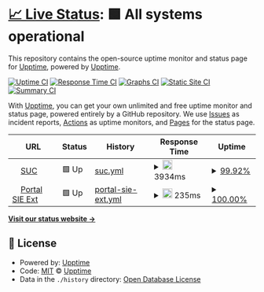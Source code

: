 # [📈 Live Status](https://demo.upptime.js.org): <!--live status--> **🟩 All systems operational**

This repository contains the open-source uptime monitor and status page for [Upptime](https://upptime.js.org), powered by [Upptime](https://github.com/upptime/upptime).

[![Uptime CI](https://github.com/roviol/roviol/workflows/Uptime%20CI/badge.svg)](https://github.com/roviol/roviol/actions?query=workflow%3A%22Uptime+CI%22)
[![Response Time CI](https://github.com/roviol/roviol/workflows/Response%20Time%20CI/badge.svg)](https://github.com/roviol/roviol/actions?query=workflow%3A%22Response+Time+CI%22)
[![Graphs CI](https://github.com/roviol/roviol/workflows/Graphs%20CI/badge.svg)](https://github.com/roviol/roviol/actions?query=workflow%3A%22Graphs+CI%22)
[![Static Site CI](https://github.com/roviol/roviol/workflows/Static%20Site%20CI/badge.svg)](https://github.com/roviol/roviol/actions?query=workflow%3A%22Static+Site+CI%22)
[![Summary CI](https://github.com/roviol/roviol/workflows/Summary%20CI/badge.svg)](https://github.com/roviol/roviol/actions?query=workflow%3A%22Summary+CI%22)

With [Upptime](https://upptime.js.org), you can get your own unlimited and free uptime monitor and status page, powered entirely by a GitHub repository. We use [Issues](https://github.com/upptime/upptime/issues) as incident reports, [Actions](https://github.com/roviol/roviol/actions) as uptime monitors, and [Pages](https://demo.upptime.js.org) for the status page.

<!--start: status pages-->
<!-- This summary is generated by Upptime (https://github.com/upptime/upptime) -->
<!-- Do not edit this manually, your changes will be overwritten -->
<!-- prettier-ignore -->
| URL | Status | History | Response Time | Uptime |
| --- | ------ | ------- | ------------- | ------ |
| <img alt="" src="https://favicons.githubusercontent.com/suc.sie.gob.do" height="13"> [SUC](https://suc.sie.gob.do/) | 🟩 Up | [suc.yml](https://github.com/roviol/pagesmonitor/commits/HEAD/history/suc.yml) | <details><summary><img alt="Response time graph" src="./graphs/suc/response-time-week.png" height="20"> 3934ms</summary><br><a href="https://sie.gob.do/history/suc"><img alt="Response time 1330" src="https://img.shields.io/endpoint?url=https%3A%2F%2Fraw.githubusercontent.com%2Froviol%2Fpagesmonitor%2FHEAD%2Fapi%2Fsuc%2Fresponse-time.json"></a><br><a href="https://sie.gob.do/history/suc"><img alt="24-hour response time 13566" src="https://img.shields.io/endpoint?url=https%3A%2F%2Fraw.githubusercontent.com%2Froviol%2Fpagesmonitor%2FHEAD%2Fapi%2Fsuc%2Fresponse-time-day.json"></a><br><a href="https://sie.gob.do/history/suc"><img alt="7-day response time 3934" src="https://img.shields.io/endpoint?url=https%3A%2F%2Fraw.githubusercontent.com%2Froviol%2Fpagesmonitor%2FHEAD%2Fapi%2Fsuc%2Fresponse-time-week.json"></a><br><a href="https://sie.gob.do/history/suc"><img alt="30-day response time 1330" src="https://img.shields.io/endpoint?url=https%3A%2F%2Fraw.githubusercontent.com%2Froviol%2Fpagesmonitor%2FHEAD%2Fapi%2Fsuc%2Fresponse-time-month.json"></a><br><a href="https://sie.gob.do/history/suc"><img alt="1-year response time 1330" src="https://img.shields.io/endpoint?url=https%3A%2F%2Fraw.githubusercontent.com%2Froviol%2Fpagesmonitor%2FHEAD%2Fapi%2Fsuc%2Fresponse-time-year.json"></a></details> | <details><summary><a href="https://sie.gob.do/history/suc">99.92%</a></summary><a href="https://sie.gob.do/history/suc"><img alt="All-time uptime 99.97%" src="https://img.shields.io/endpoint?url=https%3A%2F%2Fraw.githubusercontent.com%2Froviol%2Fpagesmonitor%2FHEAD%2Fapi%2Fsuc%2Fuptime.json"></a><br><a href="https://sie.gob.do/history/suc"><img alt="24-hour uptime 99.42%" src="https://img.shields.io/endpoint?url=https%3A%2F%2Fraw.githubusercontent.com%2Froviol%2Fpagesmonitor%2FHEAD%2Fapi%2Fsuc%2Fuptime-day.json"></a><br><a href="https://sie.gob.do/history/suc"><img alt="7-day uptime 99.92%" src="https://img.shields.io/endpoint?url=https%3A%2F%2Fraw.githubusercontent.com%2Froviol%2Fpagesmonitor%2FHEAD%2Fapi%2Fsuc%2Fuptime-week.json"></a><br><a href="https://sie.gob.do/history/suc"><img alt="30-day uptime 99.97%" src="https://img.shields.io/endpoint?url=https%3A%2F%2Fraw.githubusercontent.com%2Froviol%2Fpagesmonitor%2FHEAD%2Fapi%2Fsuc%2Fuptime-month.json"></a><br><a href="https://sie.gob.do/history/suc"><img alt="1-year uptime 99.97%" src="https://img.shields.io/endpoint?url=https%3A%2F%2Fraw.githubusercontent.com%2Froviol%2Fpagesmonitor%2FHEAD%2Fapi%2Fsuc%2Fuptime-year.json"></a></details>
| <img alt="" src="https://favicons.githubusercontent.com/portal.sie.gov.do" height="13"> [Portal SIE Ext](https://portal.sie.gov.do:17109/_forms/default.aspx?ReturnUrl=%2f_layouts%2f15%2fAuthenticate.aspx%3fSource%3d%252F&Source=%2F) | 🟩 Up | [portal-sie-ext.yml](https://github.com/roviol/pagesmonitor/commits/HEAD/history/portal-sie-ext.yml) | <details><summary><img alt="Response time graph" src="./graphs/portal-sie-ext/response-time-week.png" height="20"> 235ms</summary><br><a href="https://sie.gob.do/history/portal-sie-ext"><img alt="Response time 273" src="https://img.shields.io/endpoint?url=https%3A%2F%2Fraw.githubusercontent.com%2Froviol%2Fpagesmonitor%2FHEAD%2Fapi%2Fportal-sie-ext%2Fresponse-time.json"></a><br><a href="https://sie.gob.do/history/portal-sie-ext"><img alt="24-hour response time 145" src="https://img.shields.io/endpoint?url=https%3A%2F%2Fraw.githubusercontent.com%2Froviol%2Fpagesmonitor%2FHEAD%2Fapi%2Fportal-sie-ext%2Fresponse-time-day.json"></a><br><a href="https://sie.gob.do/history/portal-sie-ext"><img alt="7-day response time 235" src="https://img.shields.io/endpoint?url=https%3A%2F%2Fraw.githubusercontent.com%2Froviol%2Fpagesmonitor%2FHEAD%2Fapi%2Fportal-sie-ext%2Fresponse-time-week.json"></a><br><a href="https://sie.gob.do/history/portal-sie-ext"><img alt="30-day response time 273" src="https://img.shields.io/endpoint?url=https%3A%2F%2Fraw.githubusercontent.com%2Froviol%2Fpagesmonitor%2FHEAD%2Fapi%2Fportal-sie-ext%2Fresponse-time-month.json"></a><br><a href="https://sie.gob.do/history/portal-sie-ext"><img alt="1-year response time 273" src="https://img.shields.io/endpoint?url=https%3A%2F%2Fraw.githubusercontent.com%2Froviol%2Fpagesmonitor%2FHEAD%2Fapi%2Fportal-sie-ext%2Fresponse-time-year.json"></a></details> | <details><summary><a href="https://sie.gob.do/history/portal-sie-ext">100.00%</a></summary><a href="https://sie.gob.do/history/portal-sie-ext"><img alt="All-time uptime 100.00%" src="https://img.shields.io/endpoint?url=https%3A%2F%2Fraw.githubusercontent.com%2Froviol%2Fpagesmonitor%2FHEAD%2Fapi%2Fportal-sie-ext%2Fuptime.json"></a><br><a href="https://sie.gob.do/history/portal-sie-ext"><img alt="24-hour uptime 100.00%" src="https://img.shields.io/endpoint?url=https%3A%2F%2Fraw.githubusercontent.com%2Froviol%2Fpagesmonitor%2FHEAD%2Fapi%2Fportal-sie-ext%2Fuptime-day.json"></a><br><a href="https://sie.gob.do/history/portal-sie-ext"><img alt="7-day uptime 100.00%" src="https://img.shields.io/endpoint?url=https%3A%2F%2Fraw.githubusercontent.com%2Froviol%2Fpagesmonitor%2FHEAD%2Fapi%2Fportal-sie-ext%2Fuptime-week.json"></a><br><a href="https://sie.gob.do/history/portal-sie-ext"><img alt="30-day uptime 100.00%" src="https://img.shields.io/endpoint?url=https%3A%2F%2Fraw.githubusercontent.com%2Froviol%2Fpagesmonitor%2FHEAD%2Fapi%2Fportal-sie-ext%2Fuptime-month.json"></a><br><a href="https://sie.gob.do/history/portal-sie-ext"><img alt="1-year uptime 100.00%" src="https://img.shields.io/endpoint?url=https%3A%2F%2Fraw.githubusercontent.com%2Froviol%2Fpagesmonitor%2FHEAD%2Fapi%2Fportal-sie-ext%2Fuptime-year.json"></a></details>

<!--end: status pages-->

[**Visit our status website →**](https://demo.upptime.js.org)

## 📄 License

- Powered by: [Upptime](https://github.com/upptime/upptime)
- Code: [MIT](./LICENSE) © [Upptime](https://upptime.js.org)
- Data in the `./history` directory: [Open Database License](https://opendatacommons.org/licenses/odbl/1-0/)
